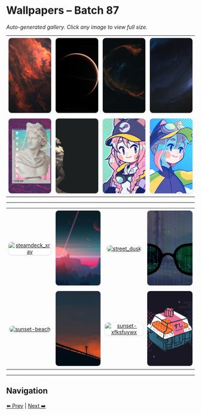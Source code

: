 # Wallpapers – Batch 87

_Auto-generated gallery. Click any image to view full size._

<table style="border-collapse:collapse; width:100%;">
  <tr>
    <td style="padding:6px; vertical-align:middle; text-align:center;"><a href="https://raw.githubusercontent.com/rubiin/wallpapers/master/wallpapers/starkiteckt-designs-hand-of-fire-public-4k.jpg"><img src="https://raw.githubusercontent.com/rubiin/wallpapers/master/wallpapers/starkiteckt-designs-hand-of-fire-public-4k.jpg" alt="starkiteckt-designs-hand-of-fire-public-4k" loading="lazy" style="width:300px; height:200px; object-fit:cover; border-radius:8px; box-shadow:0 1px 4px rgba(0,0,0,0.15);"></a></td>
    <td style="padding:6px; vertical-align:middle; text-align:center;"><a href="https://raw.githubusercontent.com/rubiin/wallpapers/master/wallpapers/starkiteckt-designs-perspective-shift-by-f4lyn-d5avy2h.jpg"><img src="https://raw.githubusercontent.com/rubiin/wallpapers/master/wallpapers/starkiteckt-designs-perspective-shift-by-f4lyn-d5avy2h.jpg" alt="starkiteckt-designs-perspective-shift-by-f4lyn-d5avy2h" loading="lazy" style="width:300px; height:200px; object-fit:cover; border-radius:8px; box-shadow:0 1px 4px rgba(0,0,0,0.15);"></a></td>
    <td style="padding:6px; vertical-align:middle; text-align:center;"><a href="https://raw.githubusercontent.com/rubiin/wallpapers/master/wallpapers/starkiteckt-designs-ring-of-fire-nebula.jpg"><img src="https://raw.githubusercontent.com/rubiin/wallpapers/master/wallpapers/starkiteckt-designs-ring-of-fire-nebula.jpg" alt="starkiteckt-designs-ring-of-fire-nebula" loading="lazy" style="width:300px; height:200px; object-fit:cover; border-radius:8px; box-shadow:0 1px 4px rgba(0,0,0,0.15);"></a></td>
    <td style="padding:6px; vertical-align:middle; text-align:center;"><a href="https://raw.githubusercontent.com/rubiin/wallpapers/master/wallpapers/starkiteckt-designs-untitled-1.jpg"><img src="https://raw.githubusercontent.com/rubiin/wallpapers/master/wallpapers/starkiteckt-designs-untitled-1.jpg" alt="starkiteckt-designs-untitled-1" loading="lazy" style="width:300px; height:200px; object-fit:cover; border-radius:8px; box-shadow:0 1px 4px rgba(0,0,0,0.15);"></a></td>
  </tr>
  <tr>
    <td style="padding:6px; vertical-align:middle; text-align:center;"><a href="https://raw.githubusercontent.com/rubiin/wallpapers/master/wallpapers/statue-aesthetic.jpg"><img src="https://raw.githubusercontent.com/rubiin/wallpapers/master/wallpapers/statue-aesthetic.jpg" alt="statue-aesthetic" loading="lazy" style="width:300px; height:200px; object-fit:cover; border-radius:8px; box-shadow:0 1px 4px rgba(0,0,0,0.15);"></a></td>
    <td style="padding:6px; vertical-align:middle; text-align:center;"><a href="https://raw.githubusercontent.com/rubiin/wallpapers/master/wallpapers/statue.png"><img src="https://raw.githubusercontent.com/rubiin/wallpapers/master/wallpapers/statue.png" alt="statue" loading="lazy" style="width:300px; height:200px; object-fit:cover; border-radius:8px; box-shadow:0 1px 4px rgba(0,0,0,0.15);"></a></td>
    <td style="padding:6px; vertical-align:middle; text-align:center;"><a href="https://raw.githubusercontent.com/rubiin/wallpapers/master/wallpapers/steam-delivery-girl.gif"><img src="https://raw.githubusercontent.com/rubiin/wallpapers/master/wallpapers/steam-delivery-girl.gif" alt="steam-delivery-girl" loading="lazy" style="width:300px; height:200px; object-fit:cover; border-radius:8px; box-shadow:0 1px 4px rgba(0,0,0,0.15);"></a></td>
    <td style="padding:6px; vertical-align:middle; text-align:center;"><a href="https://raw.githubusercontent.com/rubiin/wallpapers/master/wallpapers/steam-delivery.gif"><img src="https://raw.githubusercontent.com/rubiin/wallpapers/master/wallpapers/steam-delivery.gif" alt="steam-delivery" loading="lazy" style="width:300px; height:200px; object-fit:cover; border-radius:8px; box-shadow:0 1px 4px rgba(0,0,0,0.15);"></a></td>
  </tr>
</table>

<hr/>

<table style="border-collapse:collapse; width:100%;">
  <tr>
    <td style="padding:6px; vertical-align:middle; text-align:center;"><a href="https://raw.githubusercontent.com/rubiin/wallpapers/master/wallpapers/steamdeck_xray.png"><img src="https://raw.githubusercontent.com/rubiin/wallpapers/master/wallpapers/steamdeck_xray.png" alt="steamdeck_xray" loading="lazy" style="width:300px; height:200px; object-fit:cover; border-radius:8px; box-shadow:0 1px 4px rgba(0,0,0,0.15);"></a></td>
    <td style="padding:6px; vertical-align:middle; text-align:center;"><a href="https://raw.githubusercontent.com/rubiin/wallpapers/master/wallpapers/strange_horizon.jpg"><img src="https://raw.githubusercontent.com/rubiin/wallpapers/master/wallpapers/strange_horizon.jpg" alt="strange_horizon" loading="lazy" style="width:300px; height:200px; object-fit:cover; border-radius:8px; box-shadow:0 1px 4px rgba(0,0,0,0.15);"></a></td>
    <td style="padding:6px; vertical-align:middle; text-align:center;"><a href="https://raw.githubusercontent.com/rubiin/wallpapers/master/wallpapers/street_dusk.png"><img src="https://raw.githubusercontent.com/rubiin/wallpapers/master/wallpapers/street_dusk.png" alt="street_dusk" loading="lazy" style="width:300px; height:200px; object-fit:cover; border-radius:8px; box-shadow:0 1px 4px rgba(0,0,0,0.15);"></a></td>
    <td style="padding:6px; vertical-align:middle; text-align:center;"><a href="https://raw.githubusercontent.com/rubiin/wallpapers/master/wallpapers/sunglass.jpeg"><img src="https://raw.githubusercontent.com/rubiin/wallpapers/master/wallpapers/sunglass.jpeg" alt="sunglass" loading="lazy" style="width:300px; height:200px; object-fit:cover; border-radius:8px; box-shadow:0 1px 4px rgba(0,0,0,0.15);"></a></td>
  </tr>
  <tr>
    <td style="padding:6px; vertical-align:middle; text-align:center;"><a href="https://raw.githubusercontent.com/rubiin/wallpapers/master/wallpapers/sunset-beach.png"><img src="https://raw.githubusercontent.com/rubiin/wallpapers/master/wallpapers/sunset-beach.png" alt="sunset-beach" loading="lazy" style="width:300px; height:200px; object-fit:cover; border-radius:8px; box-shadow:0 1px 4px rgba(0,0,0,0.15);"></a></td>
    <td style="padding:6px; vertical-align:middle; text-align:center;"><a href="https://raw.githubusercontent.com/rubiin/wallpapers/master/wallpapers/sunset-illustration.jpg"><img src="https://raw.githubusercontent.com/rubiin/wallpapers/master/wallpapers/sunset-illustration.jpg" alt="sunset-illustration" loading="lazy" style="width:300px; height:200px; object-fit:cover; border-radius:8px; box-shadow:0 1px 4px rgba(0,0,0,0.15);"></a></td>
    <td style="padding:6px; vertical-align:middle; text-align:center;"><a href="https://raw.githubusercontent.com/rubiin/wallpapers/master/wallpapers/sunset-xfksfuywx.png"><img src="https://raw.githubusercontent.com/rubiin/wallpapers/master/wallpapers/sunset-xfksfuywx.png" alt="sunset-xfksfuywx" loading="lazy" style="width:300px; height:200px; object-fit:cover; border-radius:8px; box-shadow:0 1px 4px rgba(0,0,0,0.15);"></a></td>
    <td style="padding:6px; vertical-align:middle; text-align:center;"><a href="https://raw.githubusercontent.com/rubiin/wallpapers/master/wallpapers/sushi_dark.png"><img src="https://raw.githubusercontent.com/rubiin/wallpapers/master/wallpapers/sushi_dark.png" alt="sushi_dark" loading="lazy" style="width:300px; height:200px; object-fit:cover; border-radius:8px; box-shadow:0 1px 4px rgba(0,0,0,0.15);"></a></td>
  </tr>
</table>

<hr/>

## Navigation

[⬅️ Prev](index_86.md) | [Next ➡️](index_88.md)
